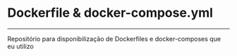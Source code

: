 # Dockerfile & docker-compose.yml

---

Repositório para disponibilização de Dockerfiles e docker-composes que eu utilizo
